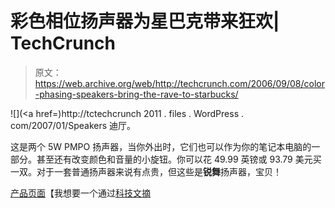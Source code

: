 # 彩色相位扬声器为星巴克带来狂欢| TechCrunch

> 原文：<https://web.archive.org/web/http://techcrunch.com/2006/09/08/color-phasing-speakers-bring-the-rave-to-starbucks/>

![](<a href=)http://tctechcrunch 2011 . files . WordPress . com/2007/01/Speakers 迪厅。

这是两个 5W PMPO 扬声器，当你外出时，它们也可以作为你的笔记本电脑的一部分。甚至还有改变颜色和音量的小旋钮。你可以花 49.99 英镑或 93.79 美元买一双。对于一套普通扬声器来说有点贵，但这些是**锐舞**扬声器，宝贝！

[产品页面](https://web.archive.org/web/20131104113731/http://www.iwantoneofthose.com/colour-phasing-lights-speakers/index.html)【我想要一个通过[科技文摘](https://web.archive.org/web/20131104113731/http://www.techdigest.tv/2006/09/colour_phasing_.html)